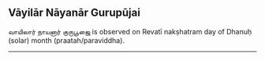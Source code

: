 ## Vāyilār Nāyanār Gurupūjai
வாயிலார் நாயனார் குருபூஜை is observed on Revatī nakṣhatram day of Dhanuḥ (solar) month (praatah/paraviddha).



---
